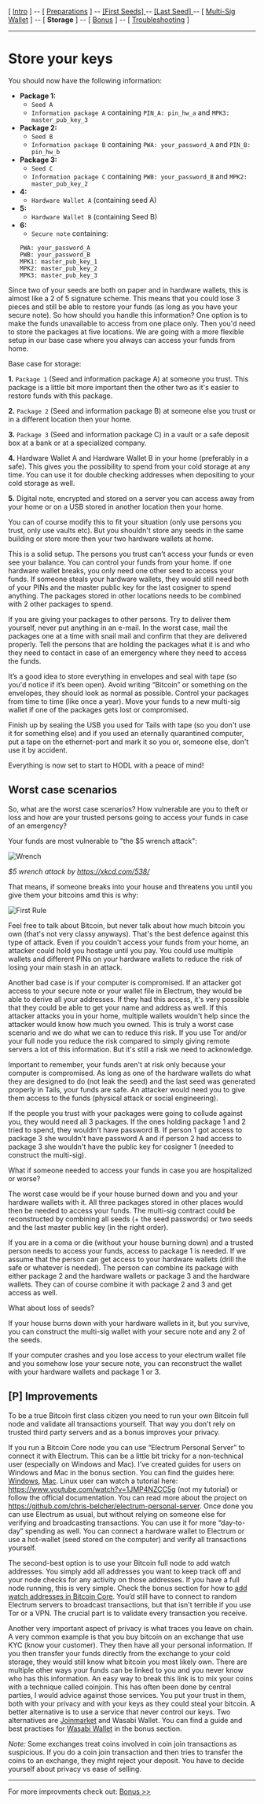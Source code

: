 [ [Intro](README.md) ] -- [ [Preparations]( hodl-guide_10_preparations.md) ] -- [ [First Seeds] ](hodl-guide_20_first-seeds.md) -- [ [Last Seed] ](hodl-guide_30_last-seed.md) -- [ [Multi-Sig Wallet](hodl-guide_40_multi-sig.md) ] -- [ **Storage** ] -- [ [Bonus](hodl-guide_60_bonus.md) ] -- [ [Troubleshooting](hodl-guide_70_troubleshooting.md) ]

---

# Store your keys

You should now have the following information:
* **Package 1:**
  * `Seed A`
  * `Information package A` containing `PIN_A: pin_hw_a` and `MPK3: master_pub_key_3`
* **Package 2:**
  * `Seed B`
  * `Information package B` containing `PWA: your_password_A` and `PIN_B: pin_hw_b`
* **Package 3:**
  * `Seed C`
  * `Information package C` containing `PWB: your_password_B` and `MPK2: master_pub_key_2`
* **4:**
  * `Hardware Wallet A` (containing seed A)  
* **5:**
  * `Hardware Wallet B` (containing Seed B)
* **6:**
  * `Secure note` containing: 
  ```
  PWA: your_password_A
  PWB: your_password_B
  MPK1: master_pub_key_1
  MPK2: master_pub_key_2
  MPK3: master_pub_key_3
  ```
Since two of your seeds are both on paper and in hardware wallets, this is almost like a 2 of 5 signature scheme. This means that you could lose 3 pieces and still be able to restore your funds (as long as you have your secure note). So how should you handle this information? One option is to make the funds unavailable to access from one place only. Then you'd need to store the packages at five locations. We are going with a more flexible setup in our base case where you always can access your funds from home.

Base case for storage:

**1.**	`Package 1` (Seed and information package A) at someone you trust. This package is a little bit more important then the other two as it's easier to restore funds with this package. 

**2.**	`Package 2` (Seed and information package B) at someone else you trust or in a different location then your home. 

**3.**	`Package 3` (Seed and information package C) in a vault or a safe deposit box at a bank or at a specialized company. 

**4.**	Hardware Wallet A and Hardware Wallet B in your home (preferably in a safe). This gives you the possibility to spend from your cold storage at any time. You can use it for double checking addresses when depositing to your cold storage as well. 

**5.** Digital note, encrypted and stored on a server you can access away from your home or on a USB stored in another location then your home.

You can of course modify this to fit your situation (only use persons you trust, only use vaults etc). But you shouldn't store any seeds in the same building or store more then your two hardware wallets at home.

This is a solid setup. The persons you trust can’t access your funds or even see your balance. You can control your funds from your home. If one hardware wallet breaks, you only need one other seed to access your funds. If someone steals your hardware wallets, they would still need both of your PINs and the master public key for the last cosigner to spend anything. The packages stored in other locations needs to be combined with 2 other packages to spend. 

If you are giving your packages to other persons. Try to deliver them yourself, never put anything in an e-mail. In the worst case, mail the packages one at a time with snail mail and confirm that they are delivered properly. Tell the persons that are holding the packages what it is and who they need to contact in case of an emergency where they need to access the funds.

It’s a good idea to store everything in envelopes and seal with tape (so you'd notice if it’s been open). Avoid writing “Bitcoin” or something on the envelopes, they should look as normal as possible. Control your packages from time to time (like once a year). Move your funds to a new multi-sig wallet if one of the packages gets lost or compromised.

Finish up by sealing the USB you used for Tails with tape (so you don't use it for something else) and if you used an eternally quarantined computer, put a tape on the ethernet-port and mark it so you or, someone else, don't use it by accident.

Everything is now set to start to HODL with a peace of mind!

## Worst case scenarios

So, what are the worst case scenarios? How vulnerable are you to theft or loss and how are your trusted persons going to access your funds in case of an emergency?

Your funds are most vulnerable to "the $5 wrench attack":

![Wrench](images/50_wrench.png)

*$5 wrench attack by https://xkcd.com/538/*

That means, if someone breaks into your house and threatens you until you give them your bitcoins amd this is why:

![First Rule](images/50_first_rule.png)

Feel free to talk about Bitcoin, but never talk about how much bitcoin you own (that's not very classy anyways). That's the best defence against this type of attack. Even if you couldn't access your funds from your home, an attacker could hold you hostage until you pay. You could use multiple wallets and different PINs on your hardware wallets to reduce the risk of losing your main stash in an attack.

Another bad case is if your computer is compromised. If an attacker got access to your secure note or your wallet file in Electrum, they would be able to derive all your addresses. If they had this access, it's very possible that they could be able to get your name and address as well. If this attacker attacks you in your home, multiple wallets wouldn't help since the attacker would know how much you owned. This is truly a worst case scenario and we do what we can to reduce this risk. If you use Tor and/or your full node you reduce the risk compared to simply giving remote servers a lot of this information. But it's still a risk we need to acknowledge. 

Important to remember, your funds aren't at risk only because your computer is compromised. As long as one of the hardware wallets do what they are designed to do (not leak the seed) and the last seed was generated properly in Tails, your funds are safe. An attacker would need you to give them access to the funds (physical attack or social engineering). 

If the people you trust with your packages were going to collude against you, they would need all 3 packages. If the ones holding package 1 and 2 tried to spend, they wouldn't have password B. If person 1 got access to package 3 she wouldn't have password A and if person 2 had access to package 3 she wouldn't have the public key for cosigner 1 (needed to construct the multi-sig).

What if someone needed to access your funds in case you are hospitalized or worse?

The worst case would be if your house burned down and you and your hardware wallets with it. All three packages stored in other places would then be needed to access your funds. The multi-sig contract could be reconstructed by combining all seeds (+ the seed passwords) or two seeds and the last master public key (in the right order).

If you are in a coma or die (without your house burning down) and a trusted person needs to access your funds, access to package 1 is needed. If we assume that the person can get access to your hardware wallets (drill the safe or whatever is needed). The person can combine its package with either package 2 and the hardware wallets or package 3 and the hardware wallets. They can of course combine it with package 2 and 3 and get access as well.

What about loss of seeds?

If your house burns down with your hardware wallets in it, but you survive, you can construct the multi-sig wallet with your secure note and any 2 of the seeds.

If your computer crashes and you lose access to your electrum wallet file and you somehow lose your secure note, you can reconstruct the wallet with your hardware wallets and package 1 or 3.

## **[P]** Improvements

To be a true Bitcoin first class citizen you need to run your own Bitcoin full node and validate all transactions yourself. That way you don't rely on trusted third party servers and as a bonus improves your privacy.

If you run a Bitcoin Core node you can use “Electrum Personal Server” to connect it with Electrum. This can be a little bit tricky for a non-technical user (especially on Windows and Mac). I’ve created guides for users on Windows and Mac in the bonus section. You can find the guides here: [Windows](hodl-guide_63_eps-win.md), [Mac](hodl-guide_64_eps-mac.md). Linux user can watch a tutorial here: https://www.youtube.com/watch?v=1JMP4NZCC5g (not my tutorial) or follow the official documentation. You can read more about the project on https://github.com/chris-belcher/electrum-personal-server. Once done you can use Electrum as usual, but without relying on someone else for verifying and broadcasting transactions. You can use it for more “day-to-day” spending as well. You can connect a hardware wallet to Electrum or use a hot-wallet (seed stored on the computer) and verify all transactions yourself.

The second-best option is to use your Bitcoin full node to add watch addresses. You simply add all addresses you want to keep track off and your node checks for any activity on those addresses. If you have a full node running, this is very simple. Check the bonus section for how to [add watch addresses in Bitcoin Core](hodl-guide_65_watch-address.md). You’d still have to connect to random Electrum servers to broadcast transactions, but that isn't terrible if you use Tor or a VPN. The crucial part is to validate every transaction you receive.

Another very important aspect of privacy is what traces you leave on chain. A very common example is that you buy bitcoin on an exchange that use KYC (know your customer). They then have all your personal information. If you then transfer your funds directly from the exchange to your cold storage, they would still know what bitcoin you most likely own. There are multiple other ways your funds can be linked to you and you never know who has this information. An easy way to break this link is to mix your coins with a technique called coinjoin. This has often been done by central parties, I would advice against those services. You put your trust in them, both with your privacy and with your keys as they could steal your bitcoin. A better alternative is to use a service that never control our keys. Two alternatives are [Joinmarket](https://github.com/JoinMarket-Org/joinmarket) and Wasabi Wallet. You can find a guide and best practises for [Wasabi Wallet](hodl-guide_62_wasabi-wallet.md) in the bonus section.

*Note:* Some exchanges treat coins involved in coin join transactions as suspicious. If you do a coin join transaction and then tries to transfer the coins to an exchange, they might reject your deposit. You have to decide yourself about privacy vs ease of selling. 

---

For more improvments check out: [Bonus >>](hodl-guide_60_bonus.md)
